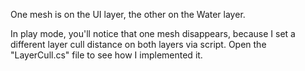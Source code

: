 One mesh is on the UI layer, the other on the Water layer.

In play mode, you'll notice that one mesh disappears, because I set a different layer cull distance on both layers via script.
Open the "LayerCull.cs" file to see how I implemented it.
